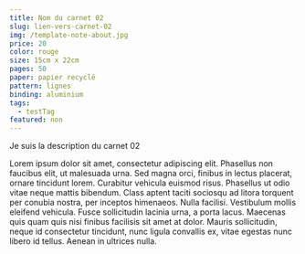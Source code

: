 ```yaml
---
title: Nom du carnet 02
slug: lien-vers-carnet-02
img: /template-note-about.jpg
price: 20
color: rouge
size: 15cm x 22cm
pages: 50
paper: papier recyclé
pattern: lignes
binding: aluminium
tags:
  - testTag
featured: non
---
```


Je suis la description du carnet 02

Lorem ipsum dolor sit amet, consectetur adipiscing elit. Phasellus non faucibus elit, ut malesuada urna. Sed magna orci, finibus in lectus placerat, ornare tincidunt lorem. Curabitur vehicula euismod risus. Phasellus ut odio vitae neque mattis bibendum. Class aptent taciti sociosqu ad litora torquent per conubia nostra, per inceptos himenaeos. Nulla facilisi. Vestibulum mollis eleifend vehicula. Fusce sollicitudin lacinia urna, a porta lacus. Maecenas quis quam quis nisi finibus facilisis sit amet at dolor. Mauris sollicitudin, neque id consectetur tincidunt, nunc ligula convallis ex, vitae egestas nunc libero id tellus. Aenean in ultrices nulla. 

